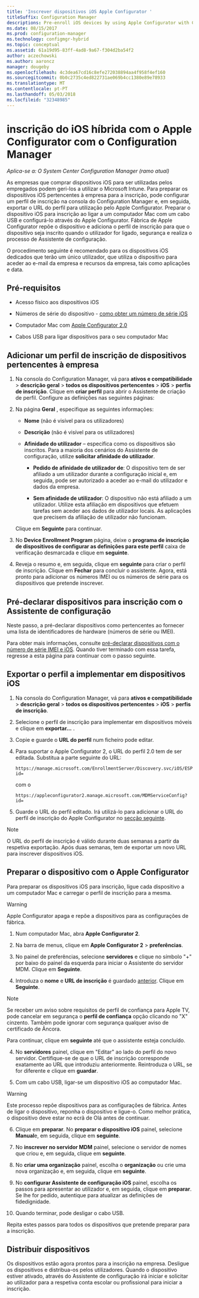 ```yaml
---
title: 'Inscrever dispositivos iOS Apple Configurator '
titleSuffix: Configuration Manager
descriptions: Pre-enroll iOS devices by using Apple Configurator with Configuration Manager.
ms.date: 08/15/2017
ms.prod: configuration-manager
ms.technology: configmgr-hybrid
ms.topic: conceptual
ms.assetid: 61a19d95-83ff-4ad8-9a67-f304d2ba54f2
author: aczechowski
ms.author: aaroncz
manager: dougeby
ms.openlocfilehash: 4c3dea67cd16c8efe272038894aa4f958f4ef160
ms.sourcegitcommit: 0b0c2735c4ed822731ae069b4cc1380e89e78933
ms.translationtype: MT
ms.contentlocale: pt-PT
ms.lasthandoff: 05/03/2018
ms.locfileid: "32348985"
---
```

# <a name="ios-hybrid-enrollment-using-apple-configurator-with-configuration-manager"></a>inscrição do iOS híbrida com o Apple Configurator com o Configuration Manager

*Aplica-se a: O System Center Configuration Manager (ramo atual)*

As empresas que comprar dispositivos iOS para ser utilizadas pelos empregados podem geri-los a utilizar o Microsoft Intune. Para preparar os dispositivos iOS pertencentes à empresa para a inscrição, pode configurar um perfil de inscrição na consola do Configuration Manager e, em seguida, exportar o URL do perfil para utilização pelo Apple Configurator. Preparar o dispositivo iOS para inscrição ao ligar a um computador Mac com um cabo USB e configurá-lo através do Apple Configurator. Fábrica de Apple Configurator repõe o dispositivo e adiciona o perfil de inscrição para que o dispositivo seja inscrito quando o utilizador for ligado, segurança e realiza o processo de Assistente de configuração.

O procedimento seguinte é recomendado para os dispositivos iOS dedicados que terão um único utilizador, que utiliza o dispositivo para aceder ao e-mail da empresa e recursos da empresa, tais como aplicações e data.  

## <a name="prerequisites"></a>Pré-requisitos  

-   Acesso físico aos dispositivos iOS  

-   Números de série do dispositivo - [como obter um número de série iOS](https://support.apple.com/en-us/HT204308)  

-   Computador Mac com [Apple Configurator 2.0](http://go.microsoft.com/fwlink/?LinkId=518017)  

-   Cabos USB para ligar dispositivos para o seu computador Mac  

## <a name="add-a-corporate-owned-device-enrollment-profile"></a>Adicionar um perfil de inscrição de dispositivos pertencentes à empresa

1.  Na consola do Configuration Manager, vá para **ativos e compatibilidade** > **descrição geral** > **todos os dispositivos pertencentes** > **iOS** > **perfis de inscrição**. Clique em **criar perfil** para abrir o Assistente de criação de perfil. Configure as definições nas seguintes páginas:  

2.  Na página **Geral** , especifique as seguintes informações:  

    -   **Nome** (não é visível para os utilizadores)  

    -   **Descrição** (não é visível para os utilizadores)  

    -   **Afinidade do utilizador** – especifica como os dispositivos são inscritos. Para a maioria dos cenários do Assistente de configuração, utilize **solicitar afinidade do utilizador**.  

        -   **Pedido de afinidade de utilizador de**: O dispositivo tem de ser afiliado a um utilizador durante a configuração inicial e, em seguida, pode ser autorizado a aceder ao e-mail do utilizador e dados da empresa.  

        -   **Sem afinidade de utilizador**: O dispositivo não está afiliado a um utilizador. Utilize esta afiliação em dispositivos que efetuem tarefas sem aceder aos dados de utilizador locais. As aplicações que precisem da afiliação de utilizador não funcionam.

    Clique em **Seguinte** para continuar.  

3.  No **Device Enrollment Program** página, deixe o **programa de inscrição de dispositivos de configurar as definições para este perfil** caixa de verificação desmarcada e clique em **seguinte**.  

4.  Reveja o resumo e, em seguida, clique em **seguinte** para criar o perfil de inscrição. Clique em **Fechar** para concluir o assistente. Agora, está pronto para adicionar os números IMEI ou os números de série para os dispositivos que pretende inscrever.  

## <a name="predeclare-devices-to-enroll-with-setup-assistant"></a>Pré-declarar dispositivos para inscrição com o Assistente de configuração

Neste passo, a pré-declarar dispositivos como pertencentes ao fornecer uma lista de identificadores de hardware (números de série ou IMEI).

Para obter mais informações, consulte [pré-declarar dispositivos com o número de série IMEI e iOS](predeclare-devices-with-hardware-id.md). Quando tiver terminado com essa tarefa, regresse a esta página para continuar com o passo seguinte.

## <a name="export-the-profile-to-deploy-to-ios-devices"></a>Exportar o perfil a implementar em dispositivos iOS

1.  Na consola do Configuration Manager, vá para **ativos e compatibilidade** > **descrição geral** > **todos os dispositivos pertencentes** > **iOS** > **perfis de inscrição**.

2.  Selecione o perfil de inscrição para implementar em dispositivos móveis e clique em **exportar...** .

3.  Copie e guarde o **URL do perfil** num ficheiro pode editar.   

4.  Para suportar o Apple Configurator 2, o URL do perfil 2.0 tem de ser editada. Substitua a parte seguinte do URL:  

    ```  
    https://manage.microsoft.com/EnrollmentServer/Discovery.svc/iOS/ESProxy?id=  

    ```  

     com o  

    ```  
    https://appleconfigurator2.manage.microsoft.com/MDMServiceConfig?id=  

    ```

5.  Guarde o URL do perfil editado. Irá utilizá-lo para adicionar o URL do perfil de inscrição do Apple Configurator no [secção seguinte](#step-4-prepare-the-device-with-apple-configurator).  

> [!NOTE]
> O URL do perfil de inscrição é válido durante duas semanas a partir da respetiva exportação. Após duas semanas, tem de exportar um novo URL para inscrever dispositivos iOS.

## <a name="prepare-the-device-with-apple-configurator"></a>Preparar o dispositivo com o Apple Configurator

Para preparar os dispositivos iOS para inscrição, ligue cada dispositivo a um computador Mac e carregar o perfil de inscrição para a mesma.  

> [!WARNING]  
>  Apple Configurator apaga e repõe a dispositivos para as configurações de fábrica.  

1.  Num computador Mac, abra **Apple Configurator 2**.  

2.  Na barra de menus, clique em **Apple Configurator 2** > **preferências**.  

2.  No painel de preferências, selecione **servidores** e clique no símbolo "+" por baixo do painel da esquerda para iniciar o Assistente do servidor MDM. Clique em **Seguinte**.  

3.  Introduza o **nome** e **URL de inscrição** é guardado [anterior](#step-3-export-the-profile-to-deploy-to-ios-devices). Clique em **Seguinte**.  

   > [!NOTE]
   > Se receber um aviso sobre requisitos de perfil de confiança para Apple TV, pode cancelar em segurança o **perfil de confiança** opção clicando no "X" cinzento. Também pode ignorar com segurança qualquer aviso de certificado de Âncora.

   Para continuar, clique em **seguinte** até que o assistente esteja concluído.  

4.  No **servidores** painel, clique em "Editar" ao lado do perfil do novo servidor. Certifique-se de que o URL de inscrição corresponde exatamente ao URL que introduziu anteriormente. Reintroduza o URL, se for diferente e clique em **guardar**.  

5.  Com um cabo USB, ligar-se um dispositivo iOS ao computador Mac.  

  > [!WARNING]  
  >  Este processo repõe dispositivos para as configurações de fábrica. Antes de ligar o dispositivo, reponha o dispositivo e ligue-o. Como melhor prática, o dispositivo deve estar no ecrã de Olá antes de continuar.  

6.  Clique em **preparar**. No **preparar o dispositivo iOS** painel, selecione **Manual**e, em seguida, clique em **seguinte**.  

7.  No **inscrever no servidor MDM** painel, selecione o servidor de nomes que criou e, em seguida, clique em **seguinte**.  

9. No **criar uma organização** painel, escolha o **organização** ou crie uma nova organização e, em seguida, clique em **seguinte**.  

10. No **configurar Assistente de configuração iOS** painel, escolha os passos para apresentar ao utilizador e, em seguida, clique em **preparar**. Se lhe for pedido, autentique para atualizar as definições de fidedignidade.  

11. Quando terminar, pode desligar o cabo USB.  

Repita estes passos para todos os dispositivos que pretende preparar para a inscrição.

## <a name="distribute-devices"></a>Distribuir dispositivos

Os dispositivos estão agora prontos para a inscrição na empresa. Desligue os dispositivos e distribua-os pelos utilizadores. Quando o dispositivo estiver ativado, através do Assistente de configuração irá iniciar e solicitar ao utilizador para a respetiva conta escolar ou profissional para iniciar a inscrição.
